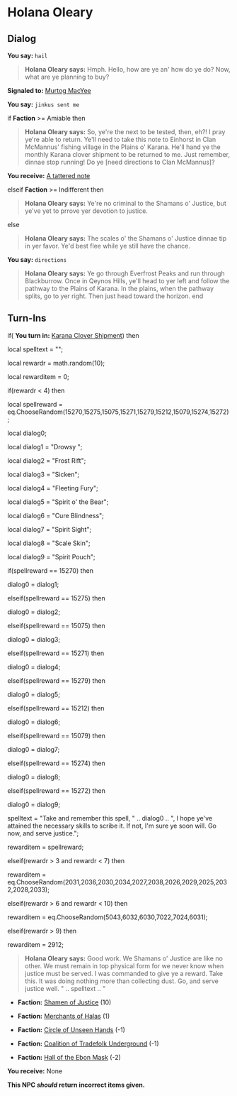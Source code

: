 # Holana Oleary
## Dialog

**You say:** `hail`



>**Holana Oleary says:** Hmph. Hello, how are ye an' how do ye do? Now, what are ye planning to buy?


**Signaled to:**  [Murtog MacYee](/npc/29043)

**You say:** `jinkus sent me`



if **Faction** >= Amiable then 



>**Holana Oleary says:** So, ye're the next to be tested, then, eh?! I pray ye're able to return. Ye'll need to take this note to Einhorst in Clan McMannus' fishing village in the Plains o' Karana. He'll hand ye the monthly Karana clover shipment to be returned to me. Just remember, dinnae stop running! Do ye [need directions to Clan McMannus]?



**You receive:**  [A tattered note](/item/18831)










elseif **Faction** >= Indifferent then



>**Holana Oleary says:** Ye're no criminal to the Shamans o' Justice, but ye've yet to prrove yer devotion to justice.


else



>**Holana Oleary says:** The scales o' the Shamans o' Justice dinnae tip in yer favor. Ye'd best flee while ye still have the chance.




**You say:** `directions`



>**Holana Oleary says:** Ye go through Everfrost Peaks and run through Blackburrow. Once in Qeynos Hills, ye'll head to yer left and follow the pathway to the Plains of Karana. In the plains, when the pathway splits, go to yer right. Then just head toward the horizon.
end

## Turn-Ins



if( **You turn in:** [Karana Clover Shipment](/item/13962)) then



local spelltext = "";


local rewardr = math.random(10);


local rewarditem = 0;


if(rewardr  < 4) then







local spellreward = eq.ChooseRandom(15270,15275,15075,15271,15279,15212,15079,15274,15272);



local dialog0;



local dialog1 = "Drowsy ";



local dialog2 = "Frost Rift";



local dialog3 = "Sicken";



local dialog4 = "Fleeting Fury";



local dialog5 = "Spirit o' the Bear"; 



local dialog6 = "Cure Blindness";



local dialog7 = "Spirit Sight";



local dialog8 = "Scale Skin";



local dialog9 = "Spirit Pouch";



if(spellreward == 15270) then




dialog0 = dialog1;



elseif(spellreward == 15275) then




dialog0 = dialog2;



elseif(spellreward == 15075) then




dialog0 = dialog3;



elseif(spellreward == 15271) then




dialog0 = dialog4;



elseif(spellreward == 15279) then




dialog0 = dialog5;



elseif(spellreward == 15212) then




dialog0 = dialog6;



elseif(spellreward == 15079) then




dialog0 = dialog7;



elseif(spellreward == 15274) then




dialog0 = dialog8;



elseif(spellreward == 15272) then




dialog0 = dialog9;





spelltext = "Take and remember this spell, " .. dialog0 .. ", I hope ye've attained the necessary skills to scribe it.  If not, I'm sure ye soon will. Go now, and serve justice.";



rewarditem = spellreward;


elseif(rewardr > 3 and rewardr < 7) then



rewarditem = eq.ChooseRandom(2031,2036,2030,2034,2027,2038,2026,2029,2025,2032,2028,2033);



elseif(rewardr > 6 and rewardr < 10) then



rewarditem = eq.ChooseRandom(5043,6032,6030,7022,7024,6031);









elseif(rewardr > 9) then



rewarditem = 2912;





















>**Holana Oleary says:** Good work. We Shamans o' Justice are like no other. We must remain in top physical form for we never know when justice must be served. I was commanded to give ye a reward. Take this. It was doing nothing more than collecting dust. Go, and serve justice well.  " .. spelltext .. "





* __Faction:__ [Shamen of Justice](/faction/327) (10)










* __Faction:__ [Merchants of Halas](/faction/328) (1)










* __Faction:__ [Circle of Unseen Hands](/faction/223) (-1)










* __Faction:__ [Coalition of Tradefolk Underground](/faction/336) (-1)










* __Faction:__ [Hall of the Ebon Mask](/faction/5009) (-2)










 **You receive:** None 

**This NPC *should* return incorrect items given.**
